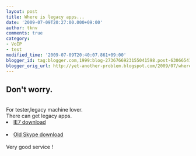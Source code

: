```yaml
---
layout: post
title: Where is legacy apps...
date: '2009-07-09T20:27:00.000+09:00'
author: tknv
comments: true
category:
- VoIP
- test
modified_time: '2009-07-09T20:40:07.861+09:00'
blogger_id: tag:blogger.com,1999:blog-2736766923155041598.post-6306654117839540558
blogger_orig_url: http://yet-another-problem.blogspot.com/2009/07/where-is-legacy-apps.html
---
```


<h2>Don't worry.</h2><br />For tester,legacy machine lover.<br />  There can get legacy apps.<br /><li><a href="http://www.oldapps.com/internet_explorer.php">IE7 download</a></li><br /><li><a href="http://www.oldapps.com/skype.php">Old Skype download</a></li><br />Very good service !
